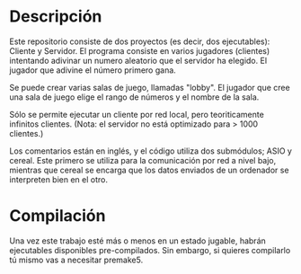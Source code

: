 # Descripción

Este repositorio consiste de dos proyectos (es decir, dos ejecutables): Cliente y Servidor. El programa consiste en varios jugadores (clientes) intentando adivinar un numero aleatorio que el servidor ha elegido. El jugador que adivine el número primero gana.

Se puede crear varias salas de juego, llamadas "lobby". El jugador que cree una sala de juego elige el rango de números y el nombre de la sala.

Sólo se permite ejecutar un cliente por red local, pero teoriticamente infinitos clientes. (Nota: el servidor no está optimizado para > 1000 clientes.)

Los comentarios están en inglés, y el código utiliza dos submódulos; ASIO y cereal. Este primero se utiliza para la comunicación por red a nivel bajo, mientras que cereal se encarga que los datos enviados de un ordenador se interpreten bien en el otro.

# Compilación

Una vez este trabajo esté más o menos en un estado jugable, habrán ejecutables disponibles pre-compilados. Sin embargo, si quieres compilarlo tú mismo vas a necesitar premake5.
